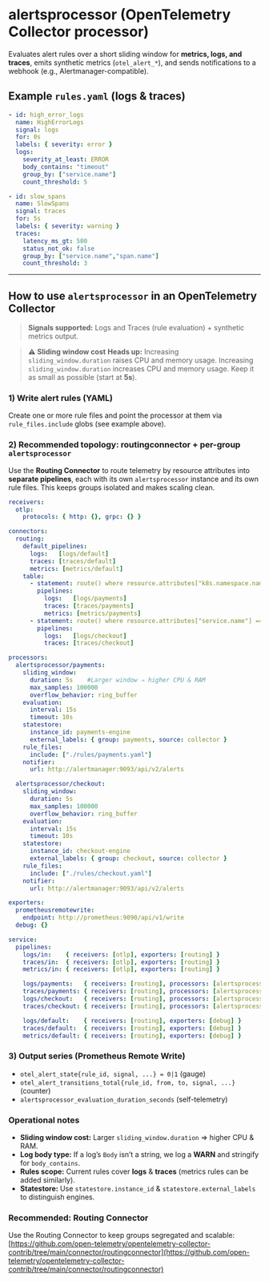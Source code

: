 # alertsprocessor (OpenTelemetry Collector processor)

Evaluates alert rules over a short sliding window for **metrics, logs, and traces**, emits synthetic metrics (`otel_alert_*`), and sends notifications to a webhook (e.g., Alertmanager-compatible).

## Example `rules.yaml` (logs & traces)

```yaml
- id: high_error_logs
  name: HighErrorLogs
  signal: logs
  for: 0s
  labels: { severity: error }
  logs:
    severity_at_least: ERROR
    body_contains: "timeout"
    group_by: ["service.name"]
    count_threshold: 5

- id: slow_spans
  name: SlowSpans
  signal: traces
  for: 5s
  labels: { severity: warning }
  traces:
    latency_ms_gt: 500
    status_not_ok: false
    group_by: ["service.name","span.name"]
    count_threshold: 3
```

---

## How to use `alertsprocessor` in an OpenTelemetry Collector

> **Signals supported:** Logs and Traces (rule evaluation) + synthetic metrics output.

> **⚠️ Sliding window cost**
> **Heads up:** Increasing `sliding_window.duration` raises CPU and memory usage.
> Increasing `sliding_window.duration` increases CPU and memory usage. Keep it as small as possible (start at **5s**).

### 1) Write alert rules (YAML)

Create one or more rule files and point the processor at them via `rule_files.include` globs (see example above).

### 2) Recommended topology: **routingconnector** + per-group `alertsprocessor`

Use the **Routing Connector** to route telemetry by resource attributes into **separate pipelines**, each with its own `alertsprocessor` instance and its own rule files. This keeps groups isolated and makes scaling clean.

```yaml
receivers:
  otlp:
    protocols: { http: {}, grpc: {} }

connectors:
  routing:
    default_pipelines:
      logs:   [logs/default]
      traces: [traces/default]
      metrics: [metrics/default]
    table:
      - statement: route() where resource.attributes["k8s.namespace.name"] == "payments"
        pipelines:
          logs:   [logs/payments]
          traces: [traces/payments]
          metrics: [metrics/payments]
      - statement: route() where resource.attributes["service.name"] == "checkout"
        pipelines:
          logs:   [logs/checkout]
          traces: [traces/checkout]

processors:
  alertsprocessor/payments:
    sliding_window:
      duration: 5s    #Larger window ⇒ higher CPU & RAM
      max_samples: 100000
      overflow_behavior: ring_buffer
    evaluation:
      interval: 15s
      timeout: 10s
    statestore:
      instance_id: payments-engine
      external_labels: { group: payments, source: collector }
    rule_files:
      include: ["./rules/payments.yaml"]
    notifier:
      url: http://alertmanager:9093/api/v2/alerts

  alertsprocessor/checkout:
    sliding_window:
      duration: 5s
      max_samples: 100000
      overflow_behavior: ring_buffer
    evaluation:
      interval: 15s
      timeout: 10s
    statestore:
      instance_id: checkout-engine
      external_labels: { group: checkout, source: collector }
    rule_files:
      include: ["./rules/checkout.yaml"]
    notifier:
      url: http://alertmanager:9093/api/v2/alerts

exporters:
  prometheusremotewrite:
    endpoint: http://prometheus:9090/api/v1/write
  debug: {}

service:
  pipelines:
    logs/in:    { receivers: [otlp], exporters: [routing] }
    traces/in:  { receivers: [otlp], exporters: [routing] }
    metrics/in: { receivers: [otlp], exporters: [routing] }

    logs/payments:   { receivers: [routing], processors: [alertsprocessor/payments], exporters: [debug, prometheusremotewrite] }
    traces/payments: { receivers: [routing], processors: [alertsprocessor/payments], exporters: [debug, prometheusremotewrite] }
    logs/checkout:   { receivers: [routing], processors: [alertsprocessor/checkout], exporters: [debug, prometheusremotewrite] }
    traces/checkout: { receivers: [routing], processors: [alertsprocessor/checkout], exporters: [debug, prometheusremotewrite] }

    logs/default:    { receivers: [routing], exporters: [debug] }
    traces/default:  { receivers: [routing], exporters: [debug] }
    metrics/default: { receivers: [routing], exporters: [debug] }
```

### 3) Output series (Prometheus Remote Write)

* `otel_alert_state{rule_id, signal, ...} = 0|1` (gauge)
* `otel_alert_transitions_total{rule_id, from, to, signal, ...}` (counter)
* `alertsprocessor_evaluation_duration_seconds` (self-telemetry)

### Operational notes

* **Sliding window cost:** Larger `sliding_window.duration` ⇒ higher CPU & RAM.
* **Log body type:** If a log’s `Body` isn’t a string, we log a **WARN** and stringify for `body_contains`.
* **Rules scope:** Current rules cover **logs** & **traces** (metrics rules can be added similarly).
* **Statestore:** Use `statestore.instance_id` & `statestore.external_labels` to distinguish engines.

### Recommended: Routing Connector

Use the Routing Connector to keep groups segregated and scalable:
[https://github.com/open-telemetry/opentelemetry-collector-contrib/tree/main/connector/routingconnector](https://github.com/open-telemetry/opentelemetry-collector-contrib/tree/main/connector/routingconnector)

